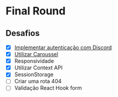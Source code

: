 # Final Round
## Desafios 
- [X] [Implementar autenticação com Discord](https://discord.com/developers/applications/1028716796179660914/oauth2/general)
- [X] [Utilizar Caroussel](https://swiperjs.com) 
- [X] Responsividade 
- [X] Utilizar Context API 
- [X] SessionStorage
- [ ] Criar uma rota 404 
- [ ] Validação React Hook form
